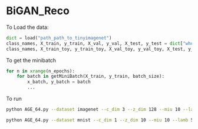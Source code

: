 # BiGAN_Reco
To Load the data:
```python
dict = load("path_path_to_tinyimagenet")
class_names, X_train, y_train, X_val, y_val, X_test, y_test = dict["whole"]
class_names, X_train_toy, y_train_toy, X_val_toy, y_val_toy, X_test, y_test = dict["toy"]

```
To get the minibatch

```python
for n in xrange(n_epochs):
    for batch in getMiniBatch(X_train, y_train, batch_size):
        x_batch, y_batch = batch
        ...
```

To run
```bash
python AGE_64.py --dataset imagenet --c_dim 3 --z_dim 128 --miu 10 --lamb 500 --g_step 2

python AGE_64.py --dataset mnist --c_dim 1 --z_dim 10 --miu 10 --lamb 500 --g_step 2
```